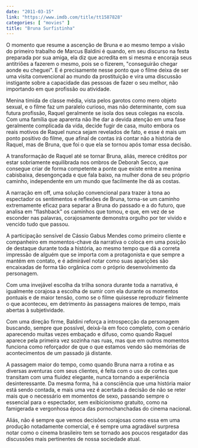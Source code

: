```yaml
---
date: "2011-03-15"
link: "https://www.imdb.com/title/tt1587828"
categories: [ "movies" ]
title: "Bruna Surfistinha"
---
```

O momento que resume a ascenção de Bruna e ao mesmo tempo a visão do primeiro trabalho de Marcus Baldini é quando, em seu discurso na festa preparada por sua amiga, ela diz que acredita em si mesma e encoraja seus antitriões a fazerem o mesmo, pois se o fizerem, "conseguirão chegar aonde eu cheguei". E é precisamente nesse ponto que o filme deixa de ser uma visita convencional ao mundo da prostituição e vira uma discussão instigante sobre a capacidade das pessoas de fazer o seu melhor, não importando em que profissão ou atividade.

Menina tímida de classe média, vista pelos garotos como mero objeto sexual, e o filme faz um paralelo curioso, mas não determinante, com sua futura profissão, Raquel geralmente se isola dos seus colegas na escola. Com uma família que aparenta não lhe dar a devida atenção em uma fase geralmente complicada da vida, decide fugir de casa, muito embora os reais motivos de Raquel nunca sejam revelados de fato, e esse é mais um ponto positivo do filme, que afinal de contas irá contar não a história de Raquel, mas de Bruna, que foi o que ela se tornou após tomar essa decisão.

A transformação de Raquel até se tornar Bruna, aliás, merece créditos por estar sobriamente equilibrada nos ombros de Deborah Secco, que consegue criar de forma competente a ponte que existe entre a menina cabisbaixa, desengonçada e que fala baixo, na mulher dona de seu próprio caminho, independente em um mundo que facilmente lhe dá as costas.

A narração em off, uma solução convencional para trazer à tona ao espectador os sentimentos e reflexões de Bruna, torna-se um caminho extremamente eficaz para separar a Bruna do passado e a do futuro, que analisa em "flashback" os caminhos que tomou, e que, em vez de se esconder nas palavras, corajosamente demonstra orgulho por ter vivido e vencido tudo que passou.

A participação sensível de Cássio Gabus Mendes como primeiro cliente e companheiro em momentos-chave da narrativa o coloca em uma posição de destaque durante toda a história, ao mesmo tempo que dá a correta impressão de alguém que se importa com a protagonista e que sempre a mantém em contato, e é admirável notar como suas aparições são encaixadas de forma tão orgânica com o próprio desenvolvimento da personagem.

Com uma invejável escolha da trilha sonora durante toda a narrativa, é igualmente corajosa a escolha de sumir com ela durante os momentos pontuais e de maior tensão, como se o filme quisesse reproduzir fielmente o que aconteceu, em detrimento às passagens maiores de tempo, mais abertas à subjetividade.

Com uma direção firme, Baldini reforça a introspecção da personagem buscando, sempre que possível, deixá-la em foco completo, com o cenário aparecendo muitas vezes embaçado e difuso, como quando Raquel aparece pela primeira vez sozinha nas ruas, mas que em outros momentos funciona como reforçador de que o que estamos vendo são memórias de acontecimentos de um passado já distante.

A passagem maior do tempo, como quando Bruna narra a rotina e as diversas aventuras com seus clientes, é feita com o uso de cortes que transitam com uma fluidez elegante, nunca tornando a experiência desinteressante. Da mesma forma, há a consciência que uma história maior está sendo contada, e mais uma vez é acertada a decisão de não se reter mais que o necessário em momentos de sexo, passando sempre o essencial para o espectador, sem exibicionismo gratuito, como na famigerada e vergonhosa época das pornochanchadas do cinema nacional.

Aliás, não é sempre que vemos decisões corajosas como essa em uma produção notadamente comercial, e é sempre uma agradável surpresa notar como o cinema brasileiro tem se tornado aos poucos resgatador das discussões mais pertinentes de nossa sociedade atual.
